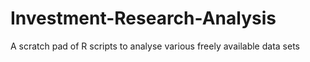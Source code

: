 # Investment-Research-Analysis
A scratch pad of R scripts to analyse various freely available data sets
